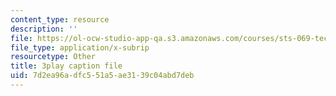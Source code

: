 ```yaml
---
content_type: resource
description: ''
file: https://ol-ocw-studio-app-qa.s3.amazonaws.com/courses/sts-069-technology-in-a-dangerous-world-fall-2002/7d2ea96adfc551a5ae3139c04abd7deb_4YRf-1mLlyw.vtt
file_type: application/x-subrip
resourcetype: Other
title: 3play caption file
uid: 7d2ea96a-dfc5-51a5-ae31-39c04abd7deb
---
```

